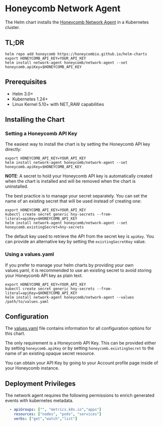 # Honeycomb Network Agent

The Helm chart installs the [Honeycomb Network Agent](https://github.com/honeycombio/honeycomb-network-agent) in a Kubernetes cluster.

## TL;DR

```console
helm repo add honeycomb https://honeycombio.github.io/helm-charts
export HONEYCOMB_API_KEY=YOUR_API_KEY
helm install network-agent honeycomb/network-agent --set honeycomb.apiKey=$HONEYCOMB_API_KEY
```

## Prerequisites

- Helm 3.0+
- Kubernetes 1.24+
- Linux Kernel 5.10+ with NET_RAW capabilities

## Installing the Chart

### Setting a Honeycomb API Key

The easiest way to install the chart is by setting the Honeycomb API key directly:

```console
export HONEYCOMB_API_KEY=YOUR_API_KEY
helm install network-agent honeycomb/network-agent --set honeycomb.apiKey=$HONEYCOMB_API_KEY
```

**NOTE**: A secret to hold your Honeycomb API key is automatically created when the chart is installed and will be removed when the chart is uninstalled.

The best practice is to manage your secret separately. You can set the name of an existing secret that will be used instead of creating one:

```console
export HONEYCOMB_API_KEY=YOUR_API_KEY
kubectl create secret generic hny-secrets --from-literal=apiKey=$HONEYCOMB_API_KEY
helm install network-agent honeycomb/network-agent --set honeycomb.existingSecret=hny-secrets
```

The default key used to retrieve the API from the secret key is `apiKey`. You can provide an alternative key by setting the `existingSecretKey` value.

### Using a values.yaml

If you prefer to manage your helm charts by providing your own values.yaml, it is recommended to use an existing secret to avoid storing your Honeycomb API key as plain text.

```console
export HONEYCOMB_API_KEY=YOUR_API_KEY
kubectl create secret generic hny-secrets --from-literal=apiKey=$HONEYCOMB_API_KEY
helm install network-agent honeycomb/network-agent --values /path/to/values.yaml
```

## Configuration

The [values.yaml](./values.yaml) file contains information for all configuration options for this chart.

The only requirement is a Honeycomb API Key. This can be provided either by setting `honeycomb.apiKey` or by setting `honeycomb.existingSecret` to the name of an existing opaque secret resource.

You can obtain your API Key by going to your Account profile page inside of your Honeycomb instance.

## Deployment Privileges

The network agent requires the following permissions to enrich generated events with kubernetes metadata.

```yaml
  - apiGroups: ["", "metrics.k8s.io","apps"]
    resources: ["nodes", "pods", "services"]
    verbs: ["get","watch","list"]
```
